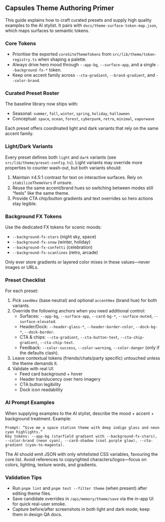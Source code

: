 ## Capsules Theme Authoring Primer

This guide explains how to craft curated presets and supply high quality examples to the AI stylist.
It pairs with `docs/theme-surface-token-map.json`, which maps surfaces to semantic tokens.

### Core Tokens

- Prioritise the exported `coreSiteThemeTokens` from `src/lib/theme/token-registry.ts` when shaping a palette.
- Always drive hero mood through `--app-bg`, `--surface-app`, and a single `--background-fx-*` token.
- Keep one accent family across `--cta-gradient`, `--brand-gradient`, and `--color-brand`.

### Curated Preset Roster

The baseline library now ships with:

- Seasonal: `summer`, `fall`, `winter`, `spring`, `holiday`, `halloween`
- Conceptual: `space`, `ocean`, `forest`, `cyberpunk`, `retro`, `minimal`, `vaporwave`

Each preset offers coordinated light and dark variants that rely on the same accent family.

### Light/Dark Variants

Every preset defines both `light` and `dark` variants (see `src/lib/theme/preset-config.ts`).
Light variants may override more properties to counter wash-out, but both variants should:

1. Maintain ≥4.5:1 contrast for text on interactive surfaces. Rely on `stabilizeThemeVars` if unsure.
2. Reuse the same accent/brand hues so switching between modes still “feels” like the same theme.
3. Provide CTA chip/button gradients and text overrides so hero actions stay legible.

### Background FX Tokens

Use the dedicated FX tokens for scenic moods:
- `--background-fx-stars` (night sky, space)
- `--background-fx-snow` (winter, holiday)
- `--background-fx-confetti` (celebration)
- `--background-fx-scanlines` (retro, arcade)

Only ever store gradients or layered color mixes in these values—never images or URLs.

### Preset Checklist

For each preset:

1. Pick `seedHex` (base neutral) and optional `accentHex` (brand hue) for both variants.
2. Override the following anchors when you need additional control:
   - Surfaces: `--app-bg`, `--surface-app`, `--card-bg-*`, `--surface-muted`, `--surface-elevated`.
   - Header/Dock: `--header-glass-*`, `--header-border-color`, `--dock-bg-*`, `--dock-border`.
   - CTA & chips: `--cta-gradient`, `--cta-button-text`, `--cta-chip-gradient`, `--cta-chip-text`.
   - Feedback: `--color-success`, `--color-warning`, `--color-danger` (only if the defaults clash).
3. Leave contextual tokens (friends/chats/party specific) untouched unless the theme demands it.
4. Validate with real UI:
   - Feed card background + hover
   - Header translucency over hero imagery
   - CTA button legibility
   - Dock icon readability

### AI Prompt Examples

When supplying examples to the AI stylist, describe the mood + accent + background treatment. Example:

```
Prompt: “Give me a space station theme with deep indigo glass and neon cyan highlights.”
Key tokens: --app-bg (starfield gradient with --background-fx-stars), --color-brand (neon cyan), --card-shadow (cool purple glow), --cta-gradient (cyan-to-magenta).
```

The AI should emit JSON with only whitelisted CSS variables, favouring the core list. Avoid references to copyrighted characters/logos—focus on colors, lighting, texture words, and gradients.

### Validation Tips

- Run `pnpm lint` and `pnpm test --filter theme` (when present) after editing theme files.
- Save candidate overrides in `/api/memory/theme/save` via the in-app UI for quick real-user smoke.
- Capture before/after screenshots in both light and dark mode; keep them in design QA docs.
